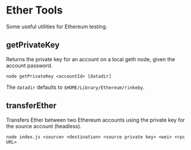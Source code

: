 # Ether Tools

Some useful utilities for Ethereum testing.

## getPrivateKey

Returns the private key for an account on a local geth node, given the account password.

```
node getPrivateKey <accountId> [datadir]
```

The `datadir` defaults to `$HOME/Library/Ethereum/rinkeby`.

## transferEther

Transfers Ether between two Ethereum accounts using the private key for the source account (headless).

```
node index.js <source> <destination> <source private key> <wei> <rpc URL>
```